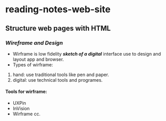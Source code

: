 # reading-notes-web-site

## Structure web pages with HTML
###  ***Wireframe and Design***
* Wirframe is low fidelity ***sketch of a digital*** interface use to design and layout app and browser.
* Types of wirframe:
1. hand: use traditional tools like pen and paper.
2. digital: use technical tools and programes.

#### Tools for wirframe: 
* UXPin
* InVision
* Wirframe cc.
